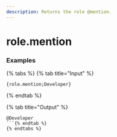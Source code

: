 ```yaml
---
description: Returns the role @mention.
---
```


# role.mention <role>

### Examples

{% tabs %}
{% tab title="Input" %}
```text
{role.mention;Developer}
```
{% endtab %}

{% tab title="Output" %}
```text
@Developer
```{% endtab %}
{% endtabs %}
